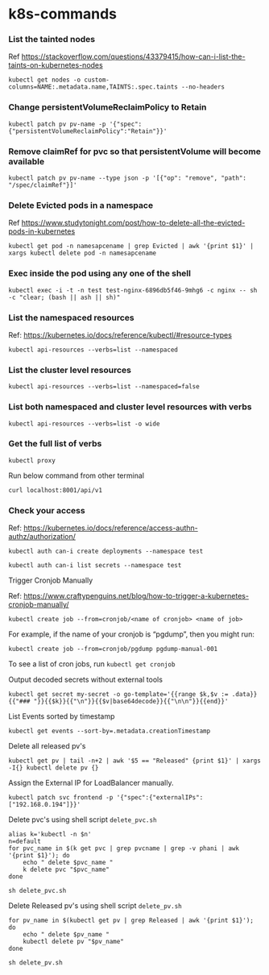 # k8s-commands

### List the tainted nodes

Ref https://stackoverflow.com/questions/43379415/how-can-i-list-the-taints-on-kubernetes-nodes

```
kubectl get nodes -o custom-columns=NAME:.metadata.name,TAINTS:.spec.taints --no-headers 
```

### Change persistentVolumeReclaimPolicy to Retain

```
kubectl patch pv pv-name -p '{"spec":{"persistentVolumeReclaimPolicy":"Retain"}}'
```

### Remove claimRef for pvc so that persistentVolume will become available

```
kubectl patch pv pv-name --type json -p '[{"op": "remove", "path": "/spec/claimRef"}]'
```

### Delete Evicted pods in a namespace

Ref https://www.studytonight.com/post/how-to-delete-all-the-evicted-pods-in-kubernetes

```
kubectl get pod -n namesapcename | grep Evicted | awk '{print $1}' | xargs kubectl delete pod -n namesapcename
```

### Exec inside the pod using any one of the shell

```
kubectl exec -i -t -n test test-nginx-6896db5f46-9mhg6 -c nginx -- sh -c "clear; (bash || ash || sh)"
```
### List the namespaced resources

Ref: https://kubernetes.io/docs/reference/kubectl/#resource-types

```
kubectl api-resources --verbs=list --namespaced
```

### List the cluster level resources

```
kubectl api-resources --verbs=list --namespaced=false
```

### List both namespaced and cluster level resources with verbs

```
kubectl api-resources --verbs=list -o wide
```
### Get the full list of verbs

```
kubectl proxy
```
Run below command from other terminal

```
curl localhost:8001/api/v1
```

### Check your access

Ref: https://kubernetes.io/docs/reference/access-authn-authz/authorization/

```
kubectl auth can-i create deployments --namespace test
```

```
kubectl auth can-i list secrets --namespace test
```


Trigger Cronjob Manually

Ref: https://www.craftypenguins.net/blog/how-to-trigger-a-kubernetes-cronjob-manually/

```
kubectl create job --from=cronjob/<name of cronjob> <name of job>
```

For example, if the name of your cronjob is “pgdump”, then you might run:

```
kubectl create job --from=cronjob/pgdump pgdump-manual-001
```

To see a list of cron jobs, run `kubectl get cronjob`


Output decoded secrets without external tools

```
kubectl get secret my-secret -o go-template='{{range $k,$v := .data}}{{"### "}}{{$k}}{{"\n"}}{{$v|base64decode}}{{"\n\n"}}{{end}}'
```

List Events sorted by timestamp

```
kubectl get events --sort-by=.metadata.creationTimestamp
```
Delete all released pv's

```
kubectl get pv | tail -n+2 | awk '$5 == "Released" {print $1}' | xargs -I{} kubectl delete pv {}
```
Assign the External IP for LoadBalancer manually.

```
kubectl patch svc frontend -p '{"spec":{"externalIPs":["192.168.0.194"]}}'
```

Delete pvc's using shell script `delete_pvc.sh`

```
alias k='kubectl -n $n'
n=default
for pvc_name in $(k get pvc | grep pvcname | grep -v phani | awk '{print $1}'); do
    echo " delete $pvc_name "
    k delete pvc "$pvc_name"
done
```

```
sh delete_pvc.sh
```

Delete Released pv's using shell script `delete_pv.sh`

```
for pv_name in $(kubectl get pv | grep Released | awk '{print $1}'); do
    echo " delete $pv_name "
    kubectl delete pv "$pv_name"
done
```

```
sh delete_pv.sh
```
